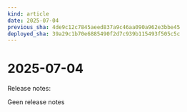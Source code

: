 ```yaml
---
kind: article
date: 2025-07-04
previous_sha: 4de9c12c7845aeed837a9c46aa090a962e3bbe45
deployed_sha: 39a29c1b70e6885490f2d7c939b115493f505c5c
---
```


# 2025-07-04

Release notes:

Geen release notes
